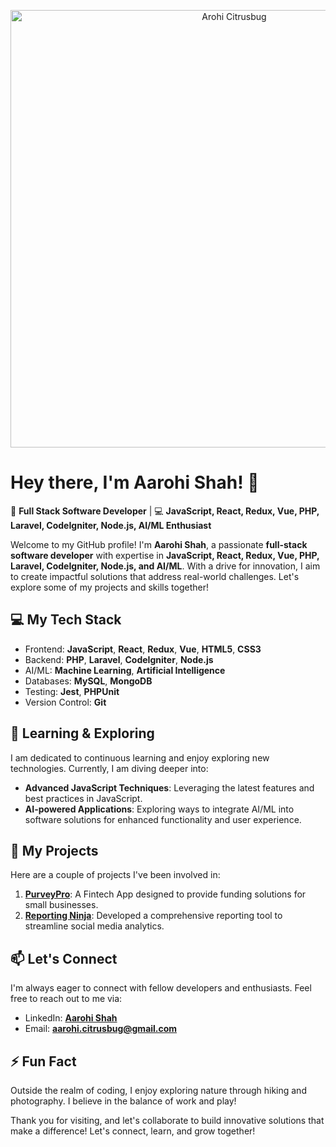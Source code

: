 <p align="center">
  <img src="https://media.giphy.com/media/L1R1tvI9svkIWwpVYr/giphy.gif?cid=ecf05e47smq5uajsv0iovb1f6qzlt74k4eybtfdi7zwckztu&ep=v1_gifs_search&rid=giphy.gif&ct=g" alt="Arohi Citrusbug" width="700"/>
</p>

# Hey there, I'm Aarohi Shah! 👋

🚀 **Full Stack Software Developer** | 💻 **JavaScript, React, Redux, Vue, PHP, Laravel, CodeIgniter, Node.js, AI/ML Enthusiast**

Welcome to my GitHub profile! I'm **Aarohi Shah**, a passionate **full-stack software developer** with expertise in **JavaScript, React, Redux, Vue, PHP, Laravel, CodeIgniter, Node.js, and AI/ML**. With a drive for innovation, I aim to create impactful solutions that address real-world challenges. Let's explore some of my projects and skills together!

## 💻 My Tech Stack

- Frontend: **JavaScript**, **React**, **Redux**, **Vue**, **HTML5**, **CSS3**
- Backend: **PHP**, **Laravel**, **CodeIgniter**, **Node.js**
- AI/ML: **Machine Learning**, **Artificial Intelligence**
- Databases: **MySQL**, **MongoDB**
- Testing: **Jest**, **PHPUnit**
- Version Control: **Git**

## 🌱 Learning & Exploring

I am dedicated to continuous learning and enjoy exploring new technologies. Currently, I am diving deeper into:

- **Advanced JavaScript Techniques**: Leveraging the latest features and best practices in JavaScript.
- **AI-powered Applications**: Exploring ways to integrate AI/ML into software solutions for enhanced functionality and user experience.

## 🚀 My Projects

Here are a couple of projects I've been involved in:

1. **[PurveyPro](https://purveypro.com/)**: A Fintech App designed to provide funding solutions for small businesses.
2. **[Reporting Ninja](https://www.reportingninja.com/)**: Developed a comprehensive reporting tool to streamline social media analytics.

## 📫 Let's Connect

I'm always eager to connect with fellow developers and enthusiasts. Feel free to reach out to me via:

- LinkedIn: **[Aarohi Shah](https://www.linkedin.com/in/aarohi-shah-22b0b3187/)**
- Email: **aarohi.citrusbug@gmail.com**

## ⚡ Fun Fact

Outside the realm of coding, I enjoy exploring nature through hiking and photography. I believe in the balance of work and play!

Thank you for visiting, and let's collaborate to build innovative solutions that make a difference! Let's connect, learn, and grow together!
